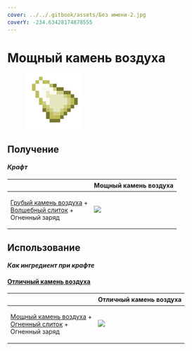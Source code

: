 ```yaml
---
cover: ../../.gitbook/assets/Без имени-2.jpg
coverY: -234.63428174878555
---
```


# Мощный камень воздуха

<figure><img src="../../.gitbook/assets/powerful_air_shard_128.png" alt=""><figcaption></figcaption></figure>

## Получение

#### _Крафт_

| ㅤ                                                                                                                                  | Мощный камень воздуха                               |
| ---------------------------------------------------------------------------------------------------------------------------------- | --------------------------------------------------- |
| <p><a href="crude_air_gem.md">Грубый камень воздуха</a> +<br><a href="fairy_ingot.md">Волшебный слиток</a> +<br>Огненный заряд</p> | ![](../../.gitbook/assets/powerful\_air\_shard.png) |

## Использование

#### _Как ингредиент при крафте_

#### [Отличный камень воздуха](fine\_air\_gem.md)

| ㅤ                                                                                                                                        | Отличный камень воздуха                       |
| ---------------------------------------------------------------------------------------------------------------------------------------- | --------------------------------------------- |
| <p><a href="powerful_air_shard.md">Мощный камень воздуха</a> +<br><a href="fireite_ingot.md">Огненный слиток</a> +<br>Огненный заряд</p> | ![](../../.gitbook/assets/fine\_air\_gem.png) |
